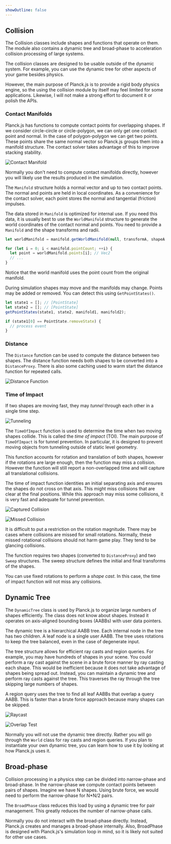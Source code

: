 ```yaml
---
showOutline: false
---
```


## Collision
The Collision classes include shapes and functions that operate on them.
The module also contains a dynamic tree and broad-phase to acceleration
collision processing of large systems.

The collision classes are designed to be usable outside of the dynamic
system. For example, you can use the dynamic tree for other aspects of
your game besides physics.

However, the main purpose of Planck.js is to provide a rigid body physics
engine, so the using the collision module by itself may feel limited for
some applications. Likewise, I will not make a strong effort to document
it or polish the APIs.

### Contact Manifolds
Planck.js has functions to compute contact points for overlapping shapes. If
we consider circle-circle or circle-polygon, we can only get one contact
point and normal. In the case of polygon-polygon we can get two points.
These points share the same normal vector so Planck.js groups them into a
manifold structure. The contact solver takes advantage of this to
improve stacking stability.

![Contact Manifold](/images/manifolds.svg)

Normally you don't need to compute contact manifolds directly, however
you will likely use the results produced in the simulation.

The `Manifold` structure holds a normal vector and up to two contact
points. The normal and points are held in local coordinates. As a
convenience for the contact solver, each point stores the normal and
tangential (friction) impulses.

The data stored in `Manifold` is optimized for internal use. If you need
this data, it is usually best to use the `WorldManifold` structure to
generate the world coordinates of the contact normal and points. You
need to provide a `Manifold` and the shape transforms and radii.

```js
let worldManifold = manifold.getWorldManifold(null, transformA, shapeA.m_radius, transformB, shapeB.m_radius)

for (let i = 0; i < manifold.pointCount; ++i) {
  let point = worldManifold.points[i]; // Vec2
  // ...
}
```

Notice that the world manifold uses the point count from the original
manifold.

During simulation shapes may move and the manifolds may change. Points
may be added or removed. You can detect this using `GetPointStates()`.

```js
let state1 = []; // [PointState]
let state2 = []; // [PointState]
getPointStates(state1, state2, manifold1, manifold2);

if (state1[0] == PointState.removeState) {
  // process event
}
```

### Distance
The `Distance` function can be used to compute the distance between two
shapes. The distance function needs both shapes to be converted into a
`DistanceProxy`. There is also some caching used to warm start the
distance function for repeated calls.

![Distance Function](/images/distance.svg)

### Time of Impact
If two shapes are moving fast, they may *tunnel* through each other in a
single time step.

![Tunneling](/images/tunneling2.svg)

The `TimeOfImpact` function is used to determine the time when two
moving shapes collide. This is called the *time of impact* (TOI). The
main purpose of `TimeOfImpact` is for tunnel prevention. In particular,
it is designed to prevent moving objects from tunneling outside of
static level geometry.

This function accounts for rotation and translation of both shapes,
however if the rotations are large enough, then the function may miss a
collision. However the function will still report a non-overlapped time
and will capture all translational collisions.

The time of impact function identities an initial separating axis and
ensures the shapes do not cross on that axis. This might miss collisions
that are clear at the final positions. While this approach may miss some
collisions, it is very fast and adequate for tunnel prevention.

![Captured Collision](/images/captured_toi.svg)

![Missed Collision](/images/missed_toi.svg)

It is difficult to put a restriction on the rotation magnitude. There
may be cases where collisions are missed for small rotations. Normally,
these missed rotational collisions should not harm game play. They tend
to be glancing collisions.

The function requires two shapes (converted to `DistanceProxy`) and two
`Sweep` structures. The sweep structure defines the initial and final
transforms of the shapes.

You can use fixed rotations to perform a *shape cast*. In this case, the
time of impact function will not miss any collisions.

## Dynamic Tree
The `DynamicTree` class is used by Planck.js to organize large numbers of
shapes efficiently. The class does not know about shapes. Instead it
operates on axis-aligned bounding boxes (AABBs) with user data pointers.

The dynamic tree is a hierarchical AABB tree. Each internal node in the
tree has two children. A leaf node is a single user AABB. The tree uses
rotations to keep the tree balanced, even in the case of degenerate
input.

The tree structure allows for efficient ray casts and region queries.
For example, you may have hundreds of shapes in your scene. You could
perform a ray cast against the scene in a brute force manner by ray
casting each shape. This would be inefficient because it does not take
advantage of shapes being spread out. Instead, you can maintain a
dynamic tree and perform ray casts against the tree. This traverses the
ray through the tree skipping large numbers of shapes.

A region query uses the tree to find all leaf AABBs that overlap a query
AABB. This is faster than a brute force approach because many shapes can
be skipped.

![Raycast](/images/raycast.svg)

![Overlap Test](/images/overlap_test.svg)

Normally you will not use the dynamic tree directly. Rather you will go
through the `World` class for ray casts and region queries. If you plan
to instantiate your own dynamic tree, you can learn how to use it by
looking at how Planck.js uses it.

## Broad-phase
Collision processing in a physics step can be divided into narrow-phase
and broad-phase. In the narrow-phase we compute contact points between
pairs of shapes. Imagine we have N shapes. Using brute force, we would
need to perform the narrow-phase for N*N/2 pairs.

The `BroadPhase` class reduces this load by using a dynamic tree for
pair management. This greatly reduces the number of narrow-phase calls.

Normally you do not interact with the broad-phase directly. Instead,
Planck.js creates and manages a broad-phase internally. Also, BroadPhase
is designed with Planck.js's simulation loop in mind, so it is likely not
suited for other use cases.
